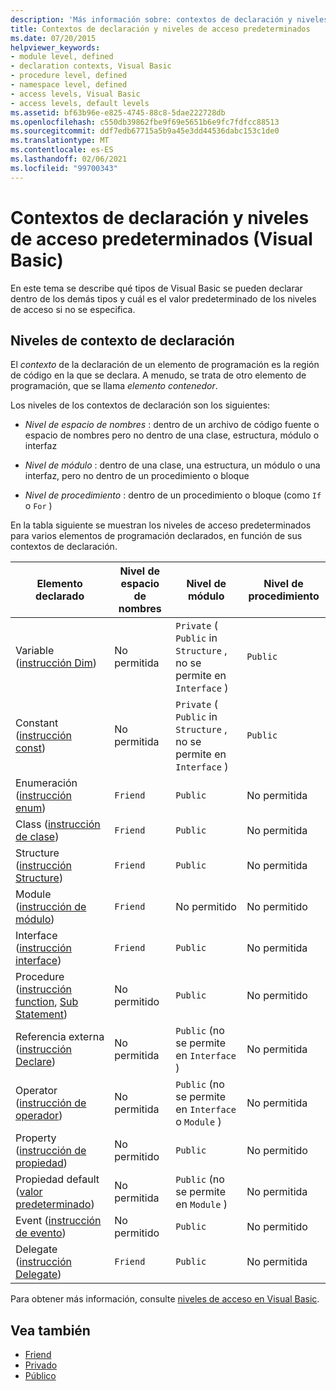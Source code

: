 ```yaml
---
description: 'Más información sobre: contextos de declaración y niveles de acceso predeterminados (Visual Basic)'
title: Contextos de declaración y niveles de acceso predeterminados
ms.date: 07/20/2015
helpviewer_keywords:
- module level, defined
- declaration contexts, Visual Basic
- procedure level, defined
- namespace level, defined
- access levels, Visual Basic
- access levels, default levels
ms.assetid: bf63b96e-e825-4745-88c8-5dae222728db
ms.openlocfilehash: c550db39862fbe9f69e5651b6e9fc7fdfcc88513
ms.sourcegitcommit: ddf7edb67715a5b9a45e3dd44536dabc153c1de0
ms.translationtype: MT
ms.contentlocale: es-ES
ms.lasthandoff: 02/06/2021
ms.locfileid: "99700343"
---
```

# <a name="declaration-contexts-and-default-access-levels-visual-basic"></a>Contextos de declaración y niveles de acceso predeterminados (Visual Basic)

En este tema se describe qué tipos de Visual Basic se pueden declarar dentro de los demás tipos y cuál es el valor predeterminado de los niveles de acceso si no se especifica.  
  
## <a name="declaration-context-levels"></a>Niveles de contexto de declaración  

 El *contexto* de la declaración de un elemento de programación es la región de código en la que se declara. A menudo, se trata de otro elemento de programación, que se llama *elemento contenedor*.  
  
 Los niveles de los contextos de declaración son los siguientes:  
  
- *Nivel de espacio de nombres* : dentro de un archivo de código fuente o espacio de nombres pero no dentro de una clase, estructura, módulo o interfaz  
  
- *Nivel de módulo* : dentro de una clase, una estructura, un módulo o una interfaz, pero no dentro de un procedimiento o bloque  
  
- *Nivel de procedimiento* : dentro de un procedimiento o bloque (como `If` o `For` )  
  
 En la tabla siguiente se muestran los niveles de acceso predeterminados para varios elementos de programación declarados, en función de sus contextos de declaración.  
  
|Elemento declarado|Nivel de espacio de nombres|Nivel de módulo|Nivel de procedimiento|  
|----------------------|---------------------|------------------|---------------------|  
|Variable ([instrucción Dim](dim-statement.md))|No permitida|`Private` ( `Public` in `Structure` , no se permite en `Interface` )|`Public`|  
|Constant ([instrucción const](const-statement.md))|No permitida|`Private` ( `Public` in `Structure` , no se permite en `Interface` )|`Public`|  
|Enumeración ([instrucción enum](enum-statement.md))|`Friend`|`Public`|No permitida|  
|Class ([instrucción de clase](class-statement.md))|`Friend`|`Public`|No permitida|  
|Structure ([instrucción Structure](structure-statement.md))|`Friend`|`Public`|No permitida|  
|Module ([instrucción de módulo](module-statement.md))|`Friend`|No permitido|No permitido|  
|Interface ([instrucción interface](interface-statement.md))|`Friend`|`Public`|No permitida|  
|Procedure ([instrucción function](function-statement.md), [Sub Statement](sub-statement.md))|No permitido|`Public`|No permitido|  
|Referencia externa ([instrucción Declare](declare-statement.md))|No permitida|`Public` (no se permite en `Interface` )|No permitida|  
|Operator ([instrucción de operador](operator-statement.md))|No permitida|`Public` (no se permite en `Interface` o `Module` )|No permitida|  
|Property ([instrucción de propiedad](property-statement.md))|No permitido|`Public`|No permitido|  
|Propiedad default ([valor predeterminado](../modifiers/default.md))|No permitida|`Public` (no se permite en `Module` )|No permitida|  
|Event ([instrucción de evento](event-statement.md))|No permitido|`Public`|No permitido|  
|Delegate ([instrucción Delegate](delegate-statement.md))|`Friend`|`Public`|No permitida|  
  
 Para obtener más información, consulte [niveles de acceso en Visual Basic](../../programming-guide/language-features/declared-elements/access-levels.md).  
  
## <a name="see-also"></a>Vea también

- [Friend](../modifiers/friend.md)
- [Privado](../modifiers/private.md)
- [Público](../modifiers/public.md)
